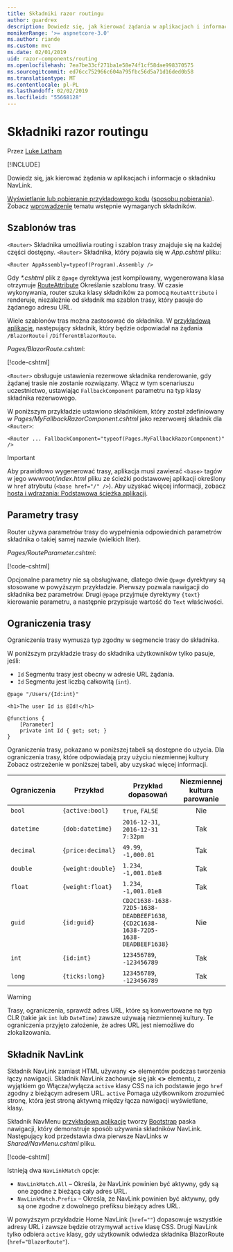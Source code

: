```yaml
---
title: Składniki razor routingu
author: guardrex
description: Dowiedz się, jak kierować żądania w aplikacjach i informacje o składniku NavLink.
monikerRange: '>= aspnetcore-3.0'
ms.author: riande
ms.custom: mvc
ms.date: 02/01/2019
uid: razor-components/routing
ms.openlocfilehash: 7ea7be33cf271ba1e58e74f1cf58dae998370575
ms.sourcegitcommit: ed76cc752966c604a795fbc56d5a71d16ded0b58
ms.translationtype: MT
ms.contentlocale: pl-PL
ms.lasthandoff: 02/02/2019
ms.locfileid: "55668128"
---
```

# <a name="razor-components-routing"></a>Składniki razor routingu

Przez [Luke Latham](https://github.com/guardrex)

[!INCLUDE[](~/includes/razor-components-preview-notice.md)]

Dowiedz się, jak kierować żądania w aplikacjach i informacje o składniku NavLink.

[Wyświetlanie lub pobieranie przykładowego kodu](https://github.com/aspnet/Docs/tree/master/aspnetcore/razor-components/common/samples/) ([sposobu pobierania](xref:index#how-to-download-a-sample)). Zobacz [wprowadzenie](xref:razor-components/get-started) tematu wstępnie wymaganych składników.

## <a name="route-templates"></a>Szablonów tras

`<Router>` Składnika umożliwia routing i szablon trasy znajduje się na każdej części dostępny. `<Router>` Składnika, który pojawia się w *App.cshtml* pliku:

```cshtml
<Router AppAssembly=typeof(Program).Assembly />
```

Gdy  *\*.cshtml* plik z `@page` dyrektywa jest kompilowany, wygenerowana klasa otrzymuje [RouteAttribute](/dotnet/api/microsoft.aspnetcore.mvc.routeattribute) Określanie szablonu trasy. W czasie wykonywania, router szuka klasy składników za pomocą `RouteAttribute` i renderuje, niezależnie od składnik ma szablon trasy, który pasuje do żądanego adresu URL.

Wiele szablonów tras można zastosować do składnika. W [przykładową aplikację](https://github.com/aspnet/Docs/tree/master/aspnetcore/razor-components/common/samples/), następujący składnik, który będzie odpowiadał na żądania `/BlazorRoute` i `/DifferentBlazorRoute`.

*Pages/BlazorRoute.cshtml*:

[!code-cshtml[](common/samples/3.x/BlazorSample/Pages/BlazorRoute.cshtml?start=1&end=4)]

`<Router>` obsługuje ustawienia rezerwowe składnika renderowanie, gdy żądanej trasie nie zostanie rozwiązany. Włącz w tym scenariuszu uczestnictwo, ustawiając `FallbackComponent` parametru na typ klasy składnika rezerwowego.

W poniższym przykładzie ustawiono składnikiem, który został zdefiniowany w *Pages/MyFallbackRazorComponent.cshtml* jako rezerwowej składnik dla `<Router>`:

```cshtml
<Router ... FallbackComponent="typeof(Pages.MyFallbackRazorComponent)" />
```

> [!IMPORTANT]
> Aby prawidłowo wygenerować trasy, aplikacja musi zawierać `<base>` tagów w jego *wwwroot/index.html* pliku ze ścieżki podstawowej aplikacji określony w `href` atrybutu (`<base href="/" />`). Aby uzyskać więcej informacji, zobacz [hosta i wdrażania: Podstawowa ścieżka aplikacji](xref:host-and-deploy/razor-components/index#app-base-path).

## <a name="route-parameters"></a>Parametry trasy

Router używa parametrów trasy do wypełnienia odpowiednich parametrów składnika o takiej samej nazwie (wielkich liter).

*Pages/RouteParameter.cshtml*:

[!code-cshtml[](common/samples/3.x/BlazorSample/Pages/RouteParameter.cshtml?start=1&end=8)]

Opcjonalne parametry nie są obsługiwane, dlatego dwie `@page` dyrektywy są stosowane w powyższym przykładzie. Pierwszy pozwala nawigacji do składnika bez parametrów. Drugi `@page` przyjmuje dyrektywy `{text}` kierowanie parametru, a następnie przypisuje wartość do `Text` właściwości.

## <a name="route-constraints"></a>Ograniczenia trasy

Ograniczenia trasy wymusza typ zgodny w segmencie trasy do składnika.

W poniższym przykładzie trasy do składnika użytkowników tylko pasuje, jeśli:

* `Id` Segmentu trasy jest obecny w adresie URL żądania.
* `Id` Segmentu jest liczbą całkowitą (`int`).

```cshtml
@page "/Users/{Id:int}"

<h1>The user Id is @Id!</h1>

@functions {
    [Parameter]
    private int Id { get; set; }
}
```

Ograniczenia trasy, pokazano w poniższej tabeli są dostępne do użycia. Dla ograniczenia trasy, które odpowiadają przy użyciu niezmiennej kultury Zobacz ostrzeżenie w poniższej tabeli, aby uzyskać więcej informacji.

| Ograniczenia | Przykład           | Przykład dopasowań                                                                  | Niezmiennej<br>kultura<br>parowanie |
| ---------- | ----------------- | -------------------------------------------------------------------------------- | :------------------------------: |
| `bool`     | `{active:bool}`   | `true`, `FALSE`                                                                  | Nie                               |
| `datetime` | `{dob:datetime}`  | `2016-12-31`, `2016-12-31 7:32pm`                                                | Tak                              |
| `decimal`  | `{price:decimal}` | `49.99`, `-1,000.01`                                                             | Tak                              |
| `double`   | `{weight:double}` | `1.234`, `-1,001.01e8`                                                           | Tak                              |
| `float`    | `{weight:float}`  | `1.234`, `-1,001.01e8`                                                           | Tak                              |
| `guid`     | `{id:guid}`       | `CD2C1638-1638-72D5-1638-DEADBEEF1638`, `{CD2C1638-1638-72D5-1638-DEADBEEF1638}` | Nie                               |
| `int`      | `{id:int}`        | `123456789`, `-123456789`                                                        | Tak                              |
| `long`     | `{ticks:long}`    | `123456789`, `-123456789`                                                        | Tak                              |

> [!WARNING]
> Trasy, ograniczenia, sprawdź adres URL, które są konwertowane na typ CLR (takie jak `int` lub `DateTime`) zawsze używają niezmiennej kultury. Te ograniczenia przyjęto założenie, że adres URL jest niemożliwe do zlokalizowania.

## <a name="navlink-component"></a>Składnik NavLink

Składnik NavLink zamiast HTML używany  **\<>** elementów podczas tworzenia łączy nawigacji. Składnik NavLink zachowuje się jak  **\<>** elementu, z wyjątkiem go Włącza/wyłącza `active` klasy CSS na ich podstawie jego `href` zgodny z bieżącym adresem URL. `active` Pomaga użytkownikom zrozumieć stronę, która jest stroną aktywną między łącza nawigacji wyświetlane, klasy.

Składnik NavMenu [przykładową aplikację](https://github.com/aspnet/Docs/tree/master/aspnetcore/razor-components/common/samples/) tworzy [Bootstrap](https://getbootstrap.com/docs/) paska nawigacji, który demonstruje sposób używania składników NavLink. Następujący kod przedstawia dwa pierwsze NavLinks w *Shared/NavMenu.cshtml* pliku.

[!code-cshtml[](common/samples/3.x/BlazorSample/Shared/NavMenu.cshtml?start=13&end=24&highlight=4-6,9-11)]

Istnieją dwa `NavLinkMatch` opcje:

* `NavLinkMatch.All` &ndash; Określa, że NavLink powinien być aktywny, gdy są one zgodne z bieżącą cały adres URL.
* `NavLinkMatch.Prefix` &ndash; Określa, że NavLink powinien być aktywny, gdy są one zgodne z dowolnego prefiksu bieżący adres URL.

W powyższym przykładzie Home NavLink (`href=""`) dopasowuje wszystkie adresy URL i zawsze będzie otrzymywał `active` klasę CSS. Drugi NavLink tylko odbiera `active` klasy, gdy użytkownik odwiedza składnika BlazorRoute (`href="BlazorRoute"`).
